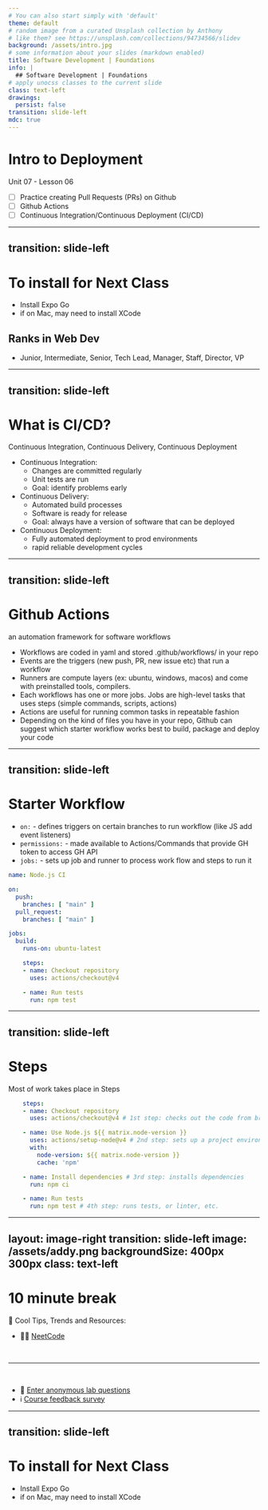 ```yaml
---
# You can also start simply with 'default'
theme: default
# random image from a curated Unsplash collection by Anthony
# like them? see https://unsplash.com/collections/94734566/slidev
background: /assets/intro.jpg
# some information about your slides (markdown enabled)
title: Software Development | Foundations
info: |
  ## Software Development | Foundations
# apply unocss classes to the current slide
class: text-left
drawings:
  persist: false
transition: slide-left
mdc: true
---
```


# Intro to Deployment
Unit 07 - Lesson 06

- [ ] Practice creating Pull Requests (PRs) on Github
- [ ] Github Actions
- [ ] Continuous Integration/Continuous Deployment (CI/CD)

<div class="abs-br m-6 text-xl">
  <a href="https://github.com/slidevjs/slidev" target="_blank" class="slidev-icon-btn">
    <carbon:logo-github />
  </a>
</div>

<!--
-->

---
transition: slide-left
---

# To install for Next Class

- Install Expo Go
- if on Mac, may need to install XCode

## Ranks in Web Dev
- Junior, Intermediate, Senior, Tech Lead, Manager, Staff, Director, VP

---
transition: slide-left
---

# What is CI/CD?
Continuous Integration, Continuous Delivery, Continuous Deployment

- Continuous Integration:
  - Changes are committed regularly
  - Unit tests are run
  - Goal: identify problems early
- Continuous Delivery:
  - Automated build processes
  - Software is ready for release
  - Goal: always have a version of software that can be deployed
- Continuous Deployment:
  - Fully automated deployment to prod environments
  - rapid reliable development cycles

---
transition: slide-left
---

# Github Actions
an automation framework for software workflows

- Workflows are coded in yaml and stored .github/workflows/ in your repo
- Events are the triggers (new push, PR, new issue etc) that run a workflow
- Runners are compute layers (ex: ubuntu, windows, macos) and come with preinstalled tools, compilers.
- Each workflows has one or more jobs.  Jobs are high-level tasks that uses steps (simple commands, scripts, actions)
- Actions are useful for running common tasks in repeatable fashion
- Depending on the kind of files you have in your repo, Github can suggest which starter workflow works best to build, package and deploy your code

---
transition: slide-left
---

# Starter Workflow

- `on:` - defines triggers on certain branches to run workflow (like JS add event listeners) 
- `permissions:` - made available to Actions/Commands that provide GH token to access GH API
- `jobs:` - sets up job and runner to process work flow and steps to run it

```yaml
name: Node.js CI

on:
  push:
    branches: [ "main" ]
  pull_request:
    branches: [ "main" ]

jobs:
  build:
    runs-on: ubuntu-latest

    steps:
    - name: Checkout repository
      uses: actions/checkout@v4

    - name: Run tests
      run: npm test

```

---
transition: slide-left
---

# Steps
Most of work takes place in Steps

```yaml
    steps:
    - name: Checkout repository
      uses: actions/checkout@v4 # 1st step: checks out the code from branch

    - name: Use Node.js ${{ matrix.node-version }}
      uses: actions/setup-node@v4 # 2nd step: sets up a project environment
      with:
        node-version: ${{ matrix.node-version }}
        cache: 'npm'

    - name: Install dependencies # 3rd step: installs dependencies
      run: npm ci

    - name: Run tests
      run: npm test # 4th step: runs tests, or linter, etc.
```


---
layout: image-right
transition: slide-left
image: /assets/addy.png
backgroundSize: 400px 300px
class: text-left
---

# 10 minute break

🍦 Cool Tips, Trends and Resources:
- 👩‍💻 [NeetCode](https://www.freecodecamp.org/news/prepare-for-technical-interviews-using-neetcode-150)

<br>
<hr>
<br>

- 🧪 [Enter anonymous lab questions](https://docs.google.com/forms/d/e/1FAIpQLSevvGARdHQikso-uLqFCO481MABKE5HofuSrlzEPMNQ2ZLykw/viewform?usp=dialog)
- ℹ️ [Course feedback survey](https://circuitstream.typeform.com/to/ZoyYk7px#course_id=SoftwareAN&instructor=9514)

---
transition: slide-left
---

# To install for Next Class

- Install Expo Go
- if on Mac, may need to install XCode